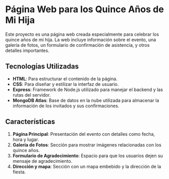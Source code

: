 # Página Web para los Quince Años de Mi Hija  

Este proyecto es una página web creada especialmente para celebrar los quince años de mi hija. La web incluye información sobre el evento, una galería de fotos, un formulario de confirmación de asistencia, y otros detalles importantes.  

## Tecnologías Utilizadas  

- **HTML**: Para estructurar el contenido de la página.  
- **CSS**: Para diseñar y estilizar la interfaz de usuario.  
- **Express**: Framework de Node.js utilizado para manejar el backend y las rutas del servidor.  
- **MongoDB Atlas**: Base de datos en la nube utilizada para almacenar la información de los invitados y sus confirmaciones.  

## Características  

1. **Página Principal**: Presentación del evento con detalles como fecha, hora y lugar.  
2. **Galería de Fotos**: Sección para mostrar imágenes relacionadas con los quince años.  
3. **Formulario de Agradecimiento**: Espacio para que los usuarios dejen su mensaje de agradecimiento.
4. **Dirección y mapa**: Sección con un mapa embebido y la dirección de la fiesta.
